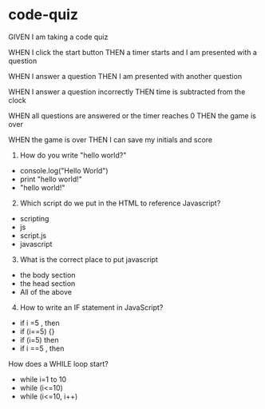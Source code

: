 # code-quiz

GIVEN I am taking a code quiz

WHEN I click the start button
THEN a timer starts and I am presented with a question

WHEN I answer a question
THEN I am presented with another question

WHEN I answer a question incorrectly
THEN time is subtracted from the clock

WHEN all questions are answered or the timer reaches 0
THEN the game is over

WHEN the game is over
THEN I can save my initials and score


1) How do you write "hello world?"
- console.log("Hello World")
- print "hello world!"
- "hello world!"

2) Which script do we put in the HTML to reference Javascript?
- scripting
- js
- script.js
- javascript

3) What is the correct place to put javascript
- the body section
- the head section
- All of the above

4) How to write an IF statement in JavaScript?
- if i =5 , then 
- if (i==5) {}
- if (i=5) then
- if i ==5 , then 

How does a WHILE loop start?
- while i=1 to 10
- while (i<=10)
- while (i<=10, i++)